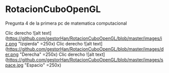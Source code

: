# RotacionCuboOpenGL
Pregunta 4 de la primera pc de matematica computacional

Clic derecho
![alt text](https://github.com/gestorHan/RotacionCuboOpenGL/blob/master/images/iz.png "Izqierda" =250x)
Clic derecho
![alt text](https://github.com/gestorHan/RotacionCuboOpenGL/blob/master/images/der.png "Derecha" =250x)
Clic derecho
![alt text](https://github.com/gestorHan/RotacionCuboOpenGL/blob/master/images/space.jpg "Espacio" =250x)
